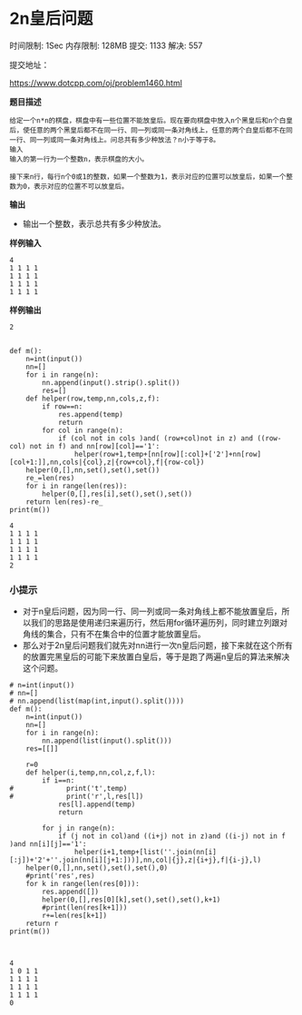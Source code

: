 # 2n皇后问题



时间限制: 1Sec 内存限制: 128MB 提交: 1133 解决: 557

提交地址：

https://www.dotcpp.com/oj/problem1460.html

**题目描述**
```
给定一个n*n的棋盘，棋盘中有一些位置不能放皇后。现在要向棋盘中放入n个黑皇后和n个白皇后，使任意的两个黑皇后都不在同一行、同一列或同一条对角线上，任意的两个白皇后都不在同一行、同一列或同一条对角线上。问总共有多少种放法？n小于等于8。
输入
输入的第一行为一个整数n，表示棋盘的大小。 

接下来n行，每行n个0或1的整数，如果一个整数为1，表示对应的位置可以放皇后，如果一个整数为0，表示对应的位置不可以放皇后。
```
**输出**

- 输出一个整数，表示总共有多少种放法。 

**样例输入**
```
4
1 1 1 1 
1 1 1 1 
1 1 1 1 
1 1 1 1
```
**样例输出**
```
2
```


```

def m():
    n=int(input())
    nn=[]
    for i in range(n):
        nn.append(input().strip().split())
        res=[]
    def helper(row,temp,nn,cols,z,f):
        if row==n:
            res.append(temp)
            return 
        for col in range(n):
            if (col not in cols )and( (row+col)not in z) and ((row-col) not in f) and nn[row][col]=='1':
                helper(row+1,temp+[nn[row][:col]+['2']+nn[row][col+1:]],nn,cols|{col},z|{row+col},f|{row-col})
    helper(0,[],nn,set(),set(),set())
    re_=len(res)
    for i in range(len(res)):
        helper(0,[],res[i],set(),set(),set())
    return len(res)-re_
print(m())
```

    4
    1 1 1 1
    1 1 1 1
    1 1 1 1
    1 1 1 1
    2


### 小提示
- 对于n皇后问题，因为同一行、同一列或同一条对角线上都不能放置皇后，所以我们的思路是使用递归来遍历行，然后用for循环遍历列，同时建立列跟对角线的集合，只有不在集合中的位置才能放置皇后。
- 那么对于2n皇后问题我们就先对nn进行一次n皇后问题，接下来就在这个所有的放置完黑皇后的可能下来放置白皇后，等于是跑了两遍n皇后的算法来解决这个问题。



```
# n=int(input())
# nn=[]
# nn.append(list(map(int,input().split())))
def m():
    n=int(input())
    nn=[]
    for i in range(n):
        nn.append(list(input().split()))
    res=[[]]
    
    r=0
    def helper(i,temp,nn,col,z,f,l):
        if i==n:
#             print('t',temp)
#             print('r',l,res[l])
            res[l].append(temp)
            return 
    
        for j in range(n):
            if (j not in col)and ((i+j) not in z)and ((i-j) not in f )and nn[i][j]=='1':
                helper(i+1,temp+[list(''.join(nn[i][:j])+'2'+''.join(nn[i][j+1:]))],nn,col|{j},z|{i+j},f|{i-j},l)
    helper(0,[],nn,set(),set(),set(),0)
    #print('res',res)
    for k in range(len(res[0])):
        res.append([])
        helper(0,[],res[0][k],set(),set(),set(),k+1)
        #print(len(res[k+1]))
        r+=len(res[k+1])
    return r
print(m())

        
```

    4
    1 0 1 1 
    1 1 1 1
    1 1 1 1
    1 1 1 1
    0
